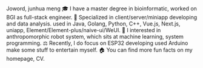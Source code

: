 
Joword, junhua meng
🎓 I have a master degree in bioinformatic, worked on BGI as full-stack engineer. 
🌱 Specialized in client/server/miniapp developing and data analysis. used in Java, Golang, Python, C++, Vue.js, Next.js, uniapp, Element/Element-plus/naive-ui/WeUI. 
🔭 I interested in anthropomorphic robot system, which sits at machine learning, system programming.
⚖️ Recently, I do focus on ESP32 developing used Arduino make some stuff to entertain myself.
🏠 You can find more fun facts on my homepage, CV.
